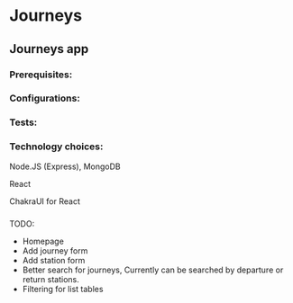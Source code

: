 # Journeys

## Journeys app

### Prerequisites: 

### Configurations:

### Tests:

### Technology choices:
Node.JS (Express), MongoDB

React

ChakraUI for React


###
TODO:
   - Homepage
   - Add journey form
   - Add station form
   - Better search for journeys, Currently can be searched by departure or return stations.
   - Filtering for list tables
